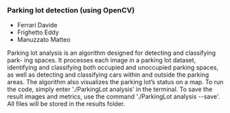 ### Parking lot detection (using OpenCV)
- Ferrari Davide
- Frighetto Eddy
- Manuzzato Matteo

Parking lot analysis is an algorithm designed for detecting and classifying park-
ing spaces. It processes each image in a parking lot dataset, identifying and
classifying both occupied and unoccupied parking spaces, as well as detecting
and classifying cars within and outside the parking areas. The algorithm also
visualizes the parking lot’s status on a map.
To run the code, simply enter './ParkingLot analysis' in the terminal. To
save the result images and metrics, use the command './ParkingLot analysis
--save'. All files will be stored in the results folder.